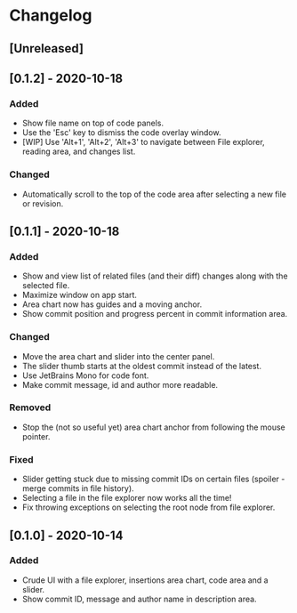 # Changelog
## [Unreleased]
## [0.1.2] - 2020-10-18
### Added
- Show file name on top of code panels.
- Use the 'Esc' key to dismiss the code overlay window.
- [WIP] Use 'Alt+1', 'Alt+2', 'Alt+3' to navigate between File explorer, reading area, and changes list. 

### Changed
- Automatically scroll to the top of the code area after selecting a new file or revision.

## [0.1.1] - 2020-10-18
### Added
- Show and view list of related files (and their diff) changes along with the selected file.
- Maximize window on app start.
- Area chart now has guides and a moving anchor.
- Show commit position and progress percent in commit information area.

### Changed
- Move the area chart and slider into the center panel.
- The slider thumb starts at the oldest commit instead of the latest.
- Use JetBrains Mono for code font.
- Make commit message, id and author more readable.

### Removed
- Stop the (not so useful yet) area chart anchor from following the mouse pointer.

### Fixed
- Slider getting stuck due to missing commit IDs on certain files (spoiler - merge commits in file history).
- Selecting a file in the file explorer now works all the time!
- Fix throwing exceptions on selecting the root node from file explorer.

## [0.1.0] - 2020-10-14
### Added
- Crude UI with a file explorer, insertions area chart, code area and a slider.
- Show commit ID, message and author name in description area.
